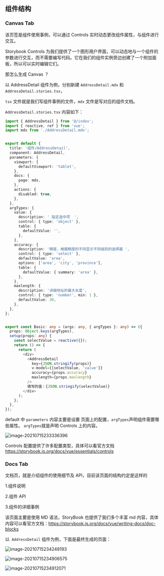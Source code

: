 ## 组件结构

### Canvas Tab

该页签是组件使用事例，可以通过 Controls 实时动态更改组件属性，与组件进行交互。

Storybook Controls 为我们提供了一个图形用户界面，可以动态地与一个组件的参数进行交互，而不需要编写代码。它在我们的组件实例旁边创建了一个附加面板，所以可以实时编辑它们。

那怎么生成 Canvas ？

以 AddressDetail 组件为例，分别新建 `AddressDetail.mdx` 和 `AddressDetail.stories.tsx`，

`tsx` 文件就是我们写组件事例的文件，`mdx` 文件是写对应的组件文档。

`AddressDetail.stories.tsx` 内容如下：

```typescript
import { AddressDetail } from '@/index';
import { reactive, ref } from 'vue';
import mdx from './AddressDetail.mdx';


export default {
  title: '组件/AddressDetail',
  component: AddressDetail,
  parameters: {
    viewport: {
      defaultViewport: 'tablet',
    },
    docs: {
      page: mdx,
    },
    actions: {
      disabled: true,
    },
  },
  argTypes: {
    value: {
      description: ' 指定选中项  ',
      control: { type: 'object' },
      table: {
        defaultValue: '',
      },
    },
    accuracy: {
      description: '精度，根据精度的不同显示不同级别的选择器 ',
      control: { type: 'select' },
      defaultValue: 'area',
      options: ['area', 'city', 'province'],
      table: {
        defaultValue: { summary: 'area' },
      },
    },
    maxlength: {
      description: '详细地址的最大长度',
      control: { type: 'number', min: 1 },
      defaultValue: 30,
    },
  },
};


export const Basic: any = (args: any, { argTypes }: any) => ({
  props: Object.keys(argTypes),
  setup(props: any) {
    const selectValue = reactive({});
    return () => {
      return (
        <div>
          <AddressDetail
            key={JSON.stringify(props)}
            v-model={[selectValue, 'value']}
            accuracy={props.accuracy}
            maxlength={props.maxlength}
          />
          填写的值：{JSON.stringify(selectValue)}
        </div>
      );
    };
  },
});

```

default 中  `parameters` 内容主要是设置 页面上的配置，`argTypes`声明组件需要哪些属性。 `argTypes`就是声明 Controls 上的内容。

![image-20210715233336396](C:\Users\86153\AppData\Roaming\Typora\typora-user-images\image-20210715233336396.png)

Controls  配置提供了许多配置类型，具体可以看官方文档 https://storybook.js.org/docs/vue/essentials/controls

### Docs Tab

文档页，就是介绍组件的使用细节及 API，目前该页面的结构约定是这样的

1.组件说明

2.组件 API

3.组件的详细事例

该页面主要是使用 MD 语法，StoryBook 也提供了我们多个丰富 md 内容，具体内容可以看官方文档：https://storybook.js.org/docs/vue/writing-docs/doc-blocks

以` AddressDetail` 组件为例，下面是最终生成的页面：



![image-20210715234248193](C:\Users\86153\AppData\Roaming\Typora\typora-user-images\image-20210715234248193.png)

![image-20210715234906575](C:\Users\86153\AppData\Roaming\Typora\typora-user-images\image-20210715234906575.png)

![image-20210715234912071](C:\Users\86153\AppData\Roaming\Typora\typora-user-images\image-20210715234912071.png)